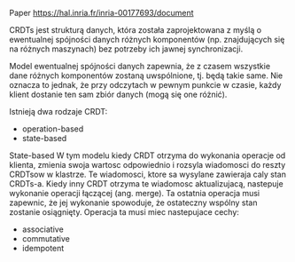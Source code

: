 Paper https://hal.inria.fr/inria-00177693/document

CRDTs jest strukturą danych, która została zaprojektowana z myślą o ewentualnej spójności danych różnych komponentów 
(np. znajdujących się na różnych maszynach) bez potrzeby ich jawnej synchronizacji.

Model ewentualnej spójności danych zapewnia, że z czasem wszystkie dane różnych komponentów zostaną uwspólnione, tj. będą takie same. 
Nie oznacza to jednak, że przy odczytach w pewnym punkcie w czasie, każdy klient dostanie ten sam zbiór danych (mogą się one różnić).

Istnieją dwa rodzaje CRDT:
- operation-based
- state-based

State-based
W tym modelu kiedy CRDT otrzyma do wykonania operacje od klienta, zmienia swoja wartosc odpowiednio i rozsyla wiadomosci do reszty CRDTsow
w klastrze. Te wiadomosci, ktore sa wysylane zawieraja caly stan CRDTs-a. Kiedy inny CRDT otrzyma te wiadomosc aktualizujacą, nastepuje
wykonanie operacji łączącej (ang. merge). Ta ostatnia operacja musi zapewnic, że jej wykonanie spowoduje, że ostateczny wspólny stan zostanie
osiągnięty. Operacja ta musi miec nastepujace cechy:
- associative
- commutative
- idempotent




